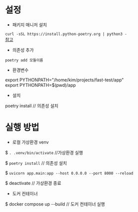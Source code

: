 # 설정

* 패키지 매니저 설치
> 
`curl -sSL https://install.python-poetry.org | python3 -`    
[참고](https://python-poetry.org/docs/)

* 의존성 추가
>
`poetry add 모듈이름`

* 환경변수
>
export PYTHONPATH="/home/kim/projects/fast-test/app"    
export PYTHONPATH=$(pwd)/app

* 설치
>
poetry install // 의존성 설치

# 실행 방법

* 로컬 가상환경 venv
>
$ `. .venv/bin/activate`    //가상환경 실행         

$ `poetry install` // 의존성 설치

$ `uvicorn app.main:app --host 0.0.0.0 --port 8000 --reload`

$ deactivate // 가상환경 종료


* 도커 컨테이너

> 
$ docker compose up --build // 도커 컨테이너 실행

